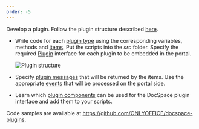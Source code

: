 ```yaml
---
order: -5
---
```



Develop a plugin. Follow the plugin structure described [here](/docspace/pluginssdk/structure).

* Write code for each [plugin type](/docspace/pluginssdk/codingplugin/plugintypes) using the corresponding variables, methods and [items](/docspace/pluginssdk/codingplugin/pluginitems). Put the scripts into the *src* folder. Specify the required [Plugin](/docspace/pluginssdk/codingplugin/plugintypes/plugin) interface for each plugin to be embedded in the portal.

  ![Plugin structure](/assets/images/docspace/plugin-structure.png)

* Specify [plugin messages](/docspace/pluginssdk/codingplugin/pluginmessage) that will be returned by the items. Use the appropriate [events](/docspace/pluginssdk/codingplugin/events) that will be processed on the portal side.

* Learn which [plugin components](/docspace/pluginssdk/codingplugin/plugincomponents) can be used for the DocSpace plugin interface and add them to your scripts.

Code samples are available at <https://github.com/ONLYOFFICE/docspace-plugins>.
